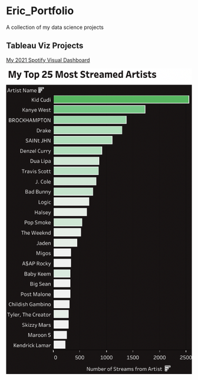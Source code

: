 # Eric_Portfolio
A collection of my data science projects


## Tableau Viz Projects
[My 2021 Spotify Visual Dashboard](https://public.tableau.com/views/My2021SpotifyVisualDashboard/SpotifyDashboard?:language=en-US&:display_count=n&:origin=viz_share_link)

![](https://github.com/eric8395/Eric_Portfolio/blob/main/images/Screen%20Shot%202021-12-26%20at%205.11.22%20PM.png)
